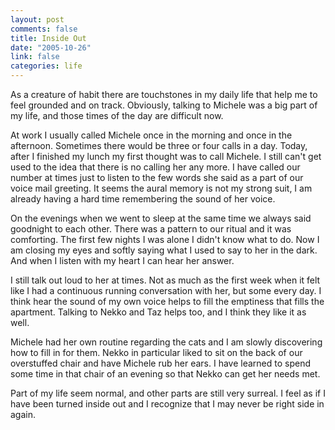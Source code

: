 ```yaml
--- 
layout: post
comments: false
title: Inside Out
date: "2005-10-26"
link: false
categories: life
---
```

As a creature of habit there are touchstones in my daily life that help me to feel grounded and on track. Obviously, talking to Michele was a big part of my life, and those times of the day are difficult now.

At work I usually called Michele once in the morning and once in the afternoon. Sometimes there would be three or four calls in a day. Today, after I finished my lunch my first thought was to call Michele. I still can't get used to the idea that there is no calling her any more. I have called our number at times just to listen to the few words she said as a part of our voice mail greeting. It seems the aural memory is not my strong suit, I am already having a hard time remembering the sound of her voice.

On the evenings when we went to sleep at the same time we always said goodnight to each other. There was a pattern to our ritual and it was comforting. The first few nights I was alone I didn't know what to do. Now I am closing my eyes and softly saying what I used to say to her in the dark. And when I listen with my heart I can hear her answer.

I still talk out loud to her at times. Not as much as the first week when it felt like I had a continuous running conversation with her, but some every day. I think hear the sound of my own voice helps to fill the emptiness that fills the apartment. Talking to Nekko and Taz helps too, and I think they like it as well.

Michele had her own routine regarding the cats and I am slowly discovering how to fill in for them. Nekko in particular liked to sit on the back of our overstuffed chair and have Michele rub her ears. I have learned to spend some time in that chair of an evening so that Nekko can get her needs met.

Part of my life seem normal, and other parts are still very surreal. I feel as if I have been turned inside out and I recognize that I may never be right side in again.

